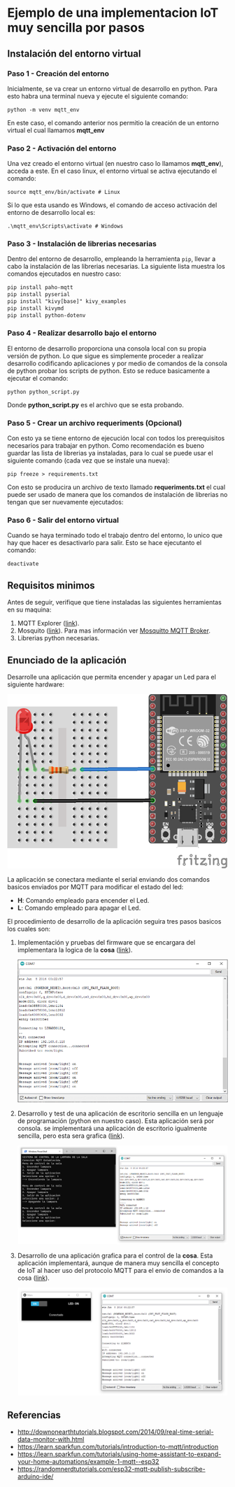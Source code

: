 # Ejemplo de una implementacion IoT muy sencilla por pasos

## Instalación del entorno virtual

### Paso 1 - Creación del entorno

Inicialmente, se va crear un entorno virtual de desarrollo en python. Para esto habra una terminal nueva y ejecute el siguiente comando:

```
python -m venv mqtt_env
```

En este caso, el comando anterior nos permitio la creación de un entorno virtual el cual llamamos **mqtt_env**

### Paso 2 - Activación del entorno

Una vez creado el entorno virtual (en nuestro caso lo llamamos **mqtt_env**), acceda a este. En el caso linux, el entorno virtual se activa ejecutando el comando:

```
source mqtt_env/bin/activate # Linux
```

Si lo que esta usando es Windows, el comando de acceso activación del entorno de desarrollo local es:

```
.\mqtt_env\Scripts\activate # Windows
```

### Paso 3 - Instalación de librerias necesarias

Dentro del entorno de desarrollo, empleando la herramienta ```pip```, llevar a cabo la instalación de las librerias necesarias. La siguiente lista muestra los comandos ejecutados en nuestro caso:

```
pip install paho-mqtt
pip install pyserial
pip install "kivy[base]" kivy_examples
pip install kivymd
pip install python-dotenv
```

### Paso 4 - Realizar desarrollo bajo el entorno

El entorno de desarrollo proporciona una consola local con su propia versión de python. Lo que sigue es simplemente proceder a realizar desarrollo codificando aplicaciones y por medio de comandos de la consola de python probar los scripts de python. Esto se reduce basicamente a ejecutar el comando:

```
python python_script.py
```

Donde **python_script.py** es el archivo que se esta probando.

### Paso 5 - Crear un archivo requeriments (Opcional)

Con esto ya se tiene entorno de ejecución local con todos los prerequisitos necesarios para trabajar en python. Como recomendación es bueno guardar las lista de librerias ya instaladas, para lo cual se puede usar el siguiente comando (cada vez que se instale una nueva):

```
pip freeze > requirements.txt
```

Con esto se producira un archivo de texto llamado **requeriments.txt** el cual puede ser usado de manera que los comandos de instalación de librerias no tengan que ser nuevamente ejecutados:

### Paso 6 - Salir del entorno virtual 

Cuando se haya terminado todo el trabajo dentro del entorno, lo unico que hay que hacer es desactivarlo para salir. Esto se hace ejecutanto el comando:

```
deactivate
```
## Requisitos minimos

Antes de seguir, verifique que tiene instaladas las siguientes herramientas en su maquina:
1. MQTT Explorer ([link](http://mqtt-explorer.com/)).
2. Mosquito ([link](https://mosquitto.org/)). Para mas información ver [Mosquitto MQTT Broker](http://www.steves-internet-guide.com/mosquitto-broker/).
3. Librerias python necesarias.

## Enunciado de la aplicación

Desarrolle una aplicación que permita encender y apagar un Led para el siguiente hardware:

![hw](hardware_bb.png)

La aplicación se conectara mediante el serial enviando dos comandos basicos enviados por MQTT para modificar el estado del led:
* **H**: Comando empleado para encender el Led.
* **L**: Comando empleado para apagar el Led.

El procedimiento de desarrollo de la aplicación seguira tres pasos basicos los cuales son:
1. Implementación y pruebas del firmware que se encargara del implementara la logica de la **cosa** ([link](mqtt_paso1/)).
   
   ![](serial_terminal_esp32.png)

2. Desarrollo y test de una aplicación de escritorio sencilla en un lenguaje de programación (python en nuestro caso). Esta aplicación será por consola. se implementará una aplicación de escritorio igualmente sencilla, pero esta sera grafica ([link](mqtt_paso2/)).
   
   ![](app_hardware-terminal.png)

3. Desarrollo de una aplicación grafica para el control de la **cosa**. Esta aplicación implementará, aunque de manera muy sencilla el concepto de IoT al hacer uso del protocolo MQTT para el envio de comandos a la cosa ([link](mqtt_paso3/)).
   
    ![](app_hardware-ui.png)

## Referencias

* http://downonearthtutorials.blogspot.com/2014/09/real-time-serial-data-monitor-with.html
* https://learn.sparkfun.com/tutorials/introduction-to-mqtt/introduction
* https://learn.sparkfun.com/tutorials/using-home-assistant-to-expand-your-home-automations/example-1-mqtt--esp32
* https://randomnerdtutorials.com/esp32-mqtt-publish-subscribe-arduino-ide/
